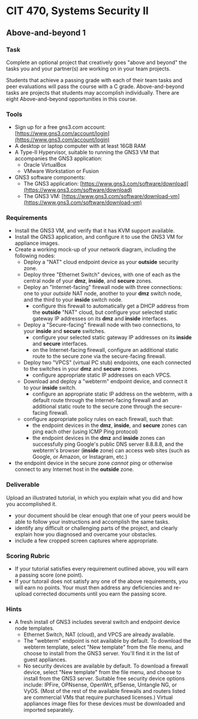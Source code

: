 # CIT 470, Systems Security II
## Above-and-beyond 1
### Task
Complete an optional project that creatively goes "above and beyond" the tasks you and your partner(s) are working on in your team projects.

Students that achieve a passing grade with each of their team tasks and peer evaluations will pass the course with a C grade.
Above-and-beyond tasks are projects that students may accomplish individually.
There are eight Above-and-beyond opportunities in this course.

### Tools
- Sign up for a free gns3.com account: [https://www.gns3.com/account/login](https://www.gns3.com/account/login)
- A desktop or laptop computer with at least 16GB RAM
- A Type-II Hypervisor, suitable to running the GNS3 VM that accompanies the GNS3 application:
  - Oracle VirtualBox
  - VMware Workstation or Fusion
- GNS3 software components:
  - The GNS3 application: [https://www.gns3.com/software/download](https://www.gns3.com/software/download)
  - The GNS3 VM: [https://www.gns3.com/software/download-vm](https://www.gns3.com/software/download-vm)

### Requirements
- Install the GNS3 VM, and verify that it has KVM support available.
- Install the GNS3 application, and configure it to use the GNS3 VM for appliance images.
- Create a working mock-up of your network diagram, including the following nodes:
  - Deploy a "NAT" cloud endpoint device as your **outside** security zone.
  - Deploy three "Ethernet Switch" devices, with one of each as the central node of your **dmz**, **inside**, and **secure** zones.
  - Deploy an "Internet-facing" firewall node with three connections:
one to your *outside* NAT node, another to your **dmz** switch node, and the third to your **inside** switch node.
    - configure this firewall to automatically get a DHCP address from the **outside** "NAT" cloud,
but configure your selected static gateway IP addresses on its **dmz** and **inside** interfaces.
  - Deploy a "Secure-facing" firewall node with two connections, to your **inside** and **secure** switches.
    - configure your selected static gateway IP addresses on its **inside** and **secure** interfaces.
    - on the Internet-facing firewall, configure an additional static route to the secure zone via the secure-facing firewall.
  - Deploy two "VPCS" (virtual PC stub) endpoints, one each connected to the switches in your **dmz** and **secure** zones.
    - configure appropriate static IP addresses on each VPCS.
  - Download and deploy a "webterm" endpoint device, and connect it to your **inside** switch.
    - configure an appropriate static IP address on the webterm,
with a default route through the Internet-facing firewall
and an additional static route to the secure zone through the secure-facing firewall.
  - configure appropriate policy rules on each firewall, such that:
    - the endpoint devices in the **dmz**, **inside**, and **secure** zones can ping each other (using ICMP Ping protocol)
    - the endpoint devices in the **dmz** and **inside** zones can successfully ping Google's public DNS server 8.8.8.8,
and the webterm's browser (**inside** zone) can access web sites (such as Google, or Amazon, or Instagram, etc.)
- the endpoint device in the secure zone *cannot* ping or otherwise connect to any Internet host in the **outside** zone.

### Deliverable
Upload an illustrated tutorial, in which you explain what you did and how you accomplished it.
- your document should be clear enough that one of your peers would be able to follow your instructions and accomplish the same tasks.
- identify any difficult or challenging parts of the project, and clearly explain how you diagnosed and overcame your obstacles.
- include a few cropped screen captures where appropriate.

### Scoring Rubric
- If your tutorial satisfies every requirement outlined above, you will earn a passing score (one point).
- If your tutorail does not satisfy any one of the above requirements, you will earn no points.
Your must then address any deficiencies and re-upload corrected documents until you earn the passing score.

### Hints
- A fresh install of GNS3 includes several switch and endpoint device node templates.
  - Ethernet Switch, NAT (cloud), and VPCS are already available.
  - The "webterm" endpoint is not available by default.
To download the webterm template, select "New template" from the file menu, and choose to install from the GNS3 server.
You'll find it in the list of guest appliances.
  - No security devices are available by default.
To download a firewall device, select "New template" from the file menu, and choose to install from the GNS3 server.
Suitable free security device options include: IPFire, OPNsense, OpenWrt, pfSense, Untangle NG, or VyOS.
(Most of the rest of the available firewalls and routers listed are commercial VMs that require purchased licenses.)
Virtual appliances image files for these devices must be downloaded and imported separately.
